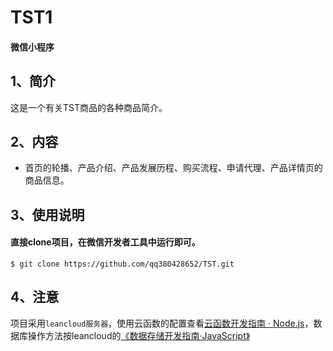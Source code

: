 # TST1

####  微信小程序
##  1、简介
这是一个有关TST商品的各种商品简介。<br>
##  2、内容
* 首页的轮播、产品介绍、产品发展历程、购买流程、申请代理、产品详情页的商品信息。
##  3、使用说明
####  直接clone项目，在微信开发者工具中运行即可。
    $ git clone https://github.com/qq380428652/TST.git
##  4、注意
项目采用`leancloud服务器`，使用云函数的配置查看[云函数开发指南 · Node.js](https://leancloud.cn/docs/leanengine_cloudfunction_guide-node.html)，数据库操作方法按leancloud的[《数据存储开发指南·JavaScript》](https://leancloud.cn/docs/leanstorage_guide-js.html)


